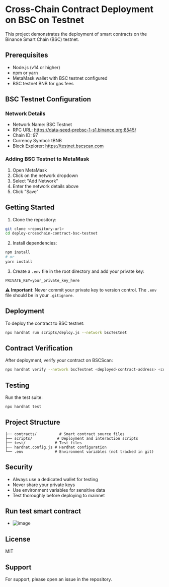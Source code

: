 # Cross-Chain Contract Deployment on BSC on Testnet

This project demonstrates the deployment of smart contracts on the Binance Smart Chain (BSC) testnet.

## Prerequisites

- Node.js (v14 or higher)
- npm or yarn
- MetaMask wallet with BSC testnet configured
- BSC testnet BNB for gas fees

## BSC Testnet Configuration

### Network Details
- Network Name: BSC Testnet
- RPC URL: https://data-seed-prebsc-1-s1.binance.org:8545/
- Chain ID: 97
- Currency Symbol: tBNB
- Block Explorer: https://testnet.bscscan.com

### Adding BSC Testnet to MetaMask
1. Open MetaMask
2. Click on the network dropdown
3. Select "Add Network"
4. Enter the network details above
5. Click "Save"

## Getting Started

1. Clone the repository:
```bash
git clone <repository-url>
cd deploy-crosschain-contract-bsc-testnet
```

2. Install dependencies:
```bash
npm install
# or
yarn install
```

3. Create a `.env` file in the root directory and add your private key:
```
PRIVATE_KEY=your_private_key_here
```

⚠️ **Important**: Never commit your private key to version control. The `.env` file should be in your `.gitignore`.

## Deployment

To deploy the contract to BSC testnet:

```bash
npx hardhat run scripts/deploy.js --network bscTestnet
```

## Contract Verification

After deployment, verify your contract on BSCScan:

```bash
npx hardhat verify --network bscTestnet <deployed-contract-address> <constructor-arguments>
```

## Testing

Run the test suite:

```bash
npx hardhat test
```

## Project Structure

```
├── contracts/          # Smart contract source files
├── scripts/           # Deployment and interaction scripts
├── test/             # Test files
├── hardhat.config.js # Hardhat configuration
└── .env              # Environment variables (not tracked in git)
```

## Security

- Always use a dedicated wallet for testing
- Never share your private keys
- Use environment variables for sensitive data
- Test thoroughly before deploying to mainnet

## Run test smart contract

- ![image](https://github.com/user-attachments/assets/91d71a80-5551-43c9-a943-6a430455cf06)

## License

MIT

## Support

For support, please open an issue in the repository.
